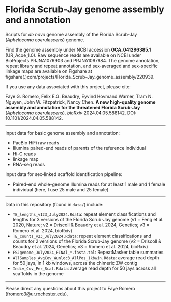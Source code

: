 # Florida Scrub-Jay genome assembly and annotation
  
Scripts for *de novo* genome assembly of the Florida Scrub-Jay (*Aphelocoma coerulescens*) genome.  
  
Find the genome assembly under NCBI accession **GCA_041296385.1** (UR_Acoe_1.0). Raw sequence reads are available on NCBI under BioProjects PRJNA1076903 and PRJNA1097984. The genome annotation, repeat library and repeat annotation, and sex-averaged and sex-specific linkage maps are available on Figshare at figshare(.)com/projects/Florida_Scrub-Jay_genome_assembly/220939.  
  
If you use any data associated with this project, please cite:  
  
Faye G. Romero, Felix E.G. Beaudry, Eyvind Hovmand Warner, Tram N. Nguyen, John W. Fitzpatrick, Nancy Chen. **A new high-quality genome assembly and annotation for the threatened Florida Scrub-Jay** (*Aphelocoma coerulescens*). *bioRxiv* 2024.04.05.588142. DOI: 10.1101/2024.04.05.588142.  
  
---
  
Input data for basic genome assembly and annotation:  
* PacBio HiFi raw reads  
* Illumina paired-end reads of parents of the reference individual  
* Hi-C reads  
* linkage map  
* RNA-seq reads  
  
Input data for sex-linked scaffold identification pipeline:  
* Paired-end whole-genome Illumina reads for at least 1 male and 1 female individual (here, I use 25 male and 25 female)  
  
---
  
Data in this repository (found in `data/`) include:  
- `TE_lengths_v123_July2024.Rdata`: repeat element classifications and lengths for 3 versions of the Florida Scrub-Jay genome (v1 = Feng et al. 2020, Nature; v2 = Driscoll & Beaudry et al. 2024, Genetics; v3 = Romero et al. 2024, bioRxiv)  
- `TE_counts_v23_July2024.Rdata`: repeat element classifications and counts for 2 versions of the Florida Scrub-Jay genome (v2 = Driscoll & Beaudry et al. 2024, Genetics; v3 = Romero et al. 2024, bioRxiv)  
- `FSJgenome_July2024_FINAl_*.fasta.tbl`: RepeatMasker table summaries  
- `AllSamples_AvgCov_Wunloc3_AllPos_1kbwin.Rdata`: average read depth for 50 jays, in 1 kb windows, across the chimeric ZW contig  
- `Indiv_Cov_Per_Scaf.Rdata`: average read depth for 50 jays across all scaffolds in the genome  
  
---
  
Please direct any questions about this project to Faye Romero (fromero3@ur.rochester.edu).
